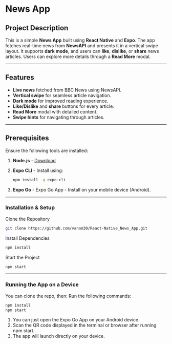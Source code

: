 # News App

## Project Description
This is a simple **News App** built using **React Native** and **Expo**. The app fetches real-time news from **NewsAPI** and presents it in a vertical swipe layout. It supports **dark mode**, and users can **like**, **dislike**, or **share** news articles. Users can explore more details through a **Read More** modal.

---

## Features
- **Live news** fetched from BBC News using NewsAPI.
- **Vertical swipe** for seamless article navigation.
- **Dark mode** for improved reading experience.
- **Like/Dislike** and **share** buttons for every article.
- **Read More** modal with detailed content.
- **Swipe hints** for navigating through articles.

---

## Prerequisites
Ensure the following tools are installed:
1. **Node.js** - [Download](https://nodejs.org/)
2. **Expo CLI** - Install using:
   
   ```bash
   npm install -g expo-cli
3. **Expo Go** - Expo Go App - Install on your mobile device (Android).
   
---

### Installation & Setup
Clone the Repository

   ```bash
   git clone https://github.com/vanam30/React-Native_News_App.git
   ```
Install Dependencies

   ```bash
   npm install
   ```
Start the Project

   ```bash
   npm start
   ```
---

### Running the App on a Device
You can clone the repo, then:
Run the following commands:
   ```bash
   npm install
   npm start
   ```
1. You can just open the Expo Go App on your Android device.
2. Scan the QR code displayed in the terminal or browser after running npm start.
3. The app will launch directly on your device.
